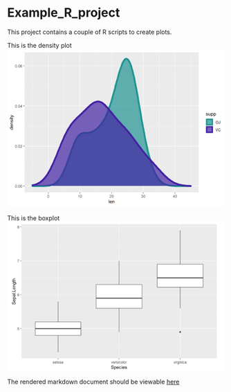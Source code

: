 # Example_R_project
This project contains a couple of R scripts to create plots.  

This is the density plot
![density_plot](images/density_plot.png)
  
This is the boxplot  
![boxplot](images/boxplot.png)

The rendered markdown document should be viewable [here](https://htmlpreview.github.io/?https://github.com/laurabiggins/Example_R_project/blob/main/combined_plots.html)
